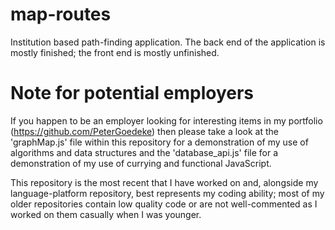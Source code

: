 # map-routes
Institution based path-finding application. The back end of the application is mostly finished; the front end is mostly unfinished.

# Note for potential employers

If you happen to be an employer looking for interesting items in my portfolio (https://github.com/PeterGoedeke) then please take a look at the 'graphMap.js' file within this repository for a demonstration of my use of algorithms and data structures and the 'database_api.js' file for a demonstration of my use of currying and functional JavaScript.

This repository is the most recent that I have worked on and, alongside my language-platform repository, best represents my coding ability; most of my older repositories contain low quality code or are not well-commented as I worked on them casually when I was younger.
